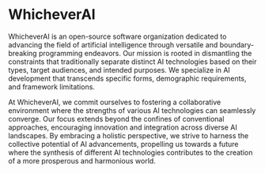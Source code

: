# WhicheverAI

WhicheverAI is an open-source software organization dedicated to advancing the field of artificial intelligence through versatile and boundary-breaking programming endeavors. Our mission is rooted in dismantling the constraints that traditionally separate distinct AI technologies based on their types, target audiences, and intended purposes. We specialize in AI development that transcends specific forms, demographic requirements, and framework limitations.

At WhicheverAI, we commit ourselves to fostering a collaborative environment where the strengths of various AI technologies can seamlessly converge. Our focus extends beyond the confines of conventional approaches, encouraging innovation and integration across diverse AI landscapes. By embracing a holistic perspective, we strive to harness the collective potential of AI advancements, propelling us towards a future where the synthesis of different AI technologies contributes to the creation of a more prosperous and harmonious world.
